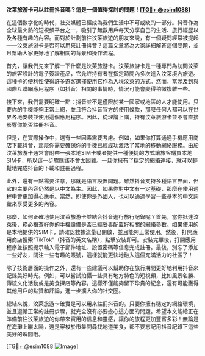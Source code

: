 **汶萊旅游卡可以註冊抖音嗎？這是一個值得探討的問題！[[TG💪+ @esim1088](https://t.me/s/esim1088)]**

在這個數字化的時代，社交媒體已經成為我們生活中不可或缺的一部分。抖音作為全球最火熱的短視頻平台之一，吸引了無數用戶每天分享自己的生活、旅行經歷以及各種有趣的內容。而對於計劃前往汶萊旅遊的朋友來說，有一個疑問經常被提起——汶萊旅游卡是否可以用來註冊抖音？這篇文章將為大家詳細解答這個問題，並且幫助大家更好地了解相關的背景和操作流程。

首先，讓我們先來了解一下什麼是汶萊旅游卡。汶萊旅游卡是一種專門為訪問汶萊的旅客設計的電子簽證產品，它允許持有者在指定時間內多次進入汶萊境內旅遊。這種卡的便利性使得許多遊客選擇使用它作為入境汶萊的方式。然而，當涉及到與國際互聯網應用程序（如抖音）相關的事情時，情況可能會變得稍微複雜一些。

接下來，我們需要明確一點：抖音並不是僅限於某一國家或地區的人才能使用。只要你的手機能夠正常上網，並且符合抖音官方的使用條款，那麼任何人都可以在世界各地安裝並使用這個應用程序。因此，從理論上講，持有汶萊旅游卡並不會直接影響你能否註冊抖音。

但是，在實際操作中，還有一些因素需要考慮。例如，如果你打算通過手機應用商店下載抖音，那麼你需要確保你的手機已經成功激活了當地的移動網絡服務。由於汶萊旅游卡通常會附帶一張本地SIM卡或者提供一種便捷的方式讓旅客購買本地SIM卡，所以這一步驟應該不會太困難。一旦你擁有了穩定的網絡連接，就可以輕鬆地完成抖音的下載和註冊過程。

此外，還有一點需要注意，那就是語言設置問題。雖然抖音支持多種語言界面，但它的主要內容仍然是以中文為主。因此，如果你對中文有一定基礎，那麼在使用過程中會更加得心應手。當然，即使你是外國人，也可以通過學習一些基本的中文詞彙來享受更多的內容。

那麼，如何正確地使用汶萊旅游卡並結合抖音進行旅行記錄呢？首先，當你抵達汶萊後，務必檢查好你的手機設備是否已經妥善配置好相關的網絡參數。如果使用的是本地提供的SIM卡，請確認數據流量已開啟，並且能夠正常使用。然後，打開應用商店搜索“TikTok”（抖音的英文名稱），點擊安裝即可。安裝完畢後，打開應用程序並按照提示輸入電子郵件地址、設置密碼等信息完成註冊。最後，別忘了添加一些好友，關注一些有趣的賬號，這樣就能更快地融入這個充滿活力的社區了！

除了技術層面的操作之外，還有一些建議可以幫助你在旅行期間更好地利用抖音來記錄美好時光。例如，可以嘗試拍攝一些具有地方特色的短視頻，比如風景名勝、傳統文化活動或是美食探店等內容。這樣不僅能夠留下珍貴的紀念，還有可能獲得其他用戶的點贊和評論，進一步擴大你的社交圈。

總結來說，汶萊旅游卡確實是可以用來註冊抖音的。只要你擁有穩定的網絡環境，並且遵循正常的註冊步驟，就完全沒有必要擔心這方面的問題。希望本文能給正在準備前往汶萊旅遊的你帶來實用的信息和靈感，讓你的旅程更加豐富多彩！無論是在海灘上曬太陽，還是穿梭於市集間尋找地道美食，都不要忘記用抖音記錄下這些美好的瞬間哦。

[[TG💪+ @esim1088](https://t.me/s/esim1088) ![Image](https://i.postimg.cc/4NQfJmqS/Snipaste-2025-05-13-00-14-12.png)]